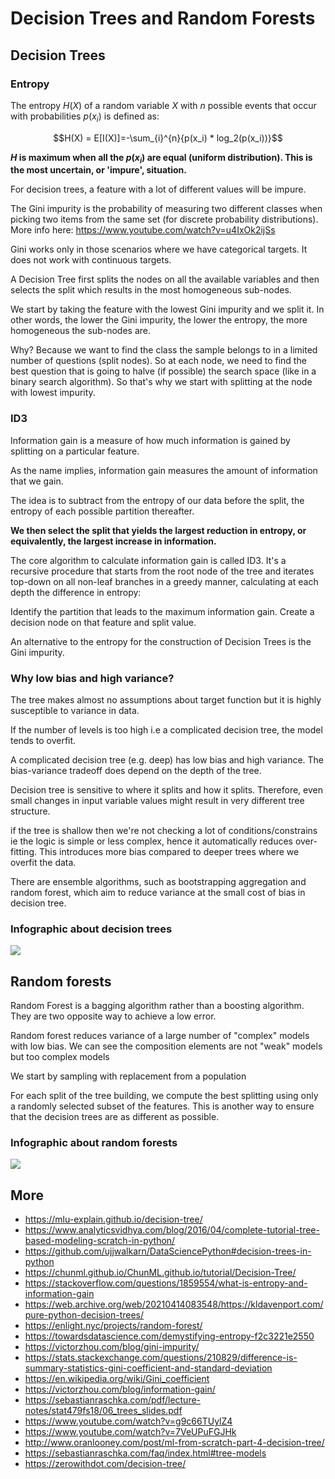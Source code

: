 # Decision Trees and Random Forests

## Decision Trees

### Entropy

The entropy $H(X)$ of a random variable $X$ with $n$ possible events that occur with probabilities $p(x_i)$ is defined as:

$$H(X) = E[I(X)]=-\sum_{i}^{n}{p(x_i) * log_2(p(x_i))}$$

**$H$ is maximum when all the $p(x_i)$ are equal (uniform distribution). This is the most uncertain, or 'impure', situation.**

For decision trees, a feature with a lot of different values will be impure.

The Gini impurity is the probability of measuring two different classes when picking two items from the same set (for discrete probability distributions). More info here: <https://www.youtube.com/watch?v=u4IxOk2ijSs>

Gini works only in those scenarios where we have categorical targets. It does not work with continuous targets.

A Decision Tree first splits the nodes on all the available variables and then selects the split which results in the most homogeneous sub-nodes.

We start by taking the feature with the lowest Gini impurity and we split it. In other words, the lower the Gini impurity, the lower the entropy, the more homogeneous the sub-nodes are.

Why? Because we want to find the class the sample belongs to in a limited number of questions (split nodes). So at each node, we need to find the best question that is going to halve (if possible) the search space (like in a binary search algorithm). So that's why we start with splitting at the node with lowest impurity.

### ID3

Information gain is a measure of how much information is gained by splitting on a particular feature.

As the name implies, information gain measures the amount of information that we gain.

The idea is to subtract from the entropy of our data before the split, the entropy of each possible partition thereafter.

**We then select the split that yields the largest reduction in entropy, or equivalently, the largest increase in information.**

The core algorithm to calculate information gain is called ID3. It's a recursive procedure that starts from the root node of the tree and iterates top-down on all non-leaf branches in a greedy manner, calculating at each depth the difference in entropy:

Identify the partition that leads to the maximum information gain. Create a decision node on that feature and split value.

An alternative to the entropy for the construction of Decision Trees is the Gini impurity.

### Why low bias and high variance?

The tree makes almost no assumptions about target function but it is highly susceptible to variance in data.

If the number of levels is too high i.e a complicated decision tree, the model tends to overfit.

A complicated decision tree (e.g. deep) has low bias and high variance. The bias-variance tradeoff does depend on the depth of the tree.

Decision tree is sensitive to where it splits and how it splits. Therefore, even small changes in input variable values might result in very different tree structure.

if the tree is shallow then we're not checking a lot of conditions/constrains ie the logic is simple or less complex, hence it automatically reduces over-fitting. This introduces more bias compared to deeper trees where we overfit the data.

There are ensemble algorithms, such as bootstrapping aggregation and random forest, which aim to reduce variance at the small cost of bias in decision tree.

### Infographic about decision trees

![](./Decision%20Tree.jpg)

## Random forests

Random Forest is a bagging algorithm rather than a boosting algorithm. They are two opposite way to achieve a low error.

Random forest reduces variance of a large number of "complex" models with low bias. We can see the composition elements are not "weak" models but too complex models

We start by sampling with replacement from a population

For each split of the tree building, we compute the best splitting using only a randomly selected subset of the features. This is another way to ensure that the decision trees are as different as possible.

### Infographic about random forests

![](./Random%20Forest.jpg)

## More

- <https://mlu-explain.github.io/decision-tree/>
- <https://www.analyticsvidhya.com/blog/2016/04/complete-tutorial-tree-based-modeling-scratch-in-python/>
- <https://github.com/ujjwalkarn/DataSciencePython#decision-trees-in-python>
- <https://chunml.github.io/ChunML.github.io/tutorial/Decision-Tree/>
- <https://stackoverflow.com/questions/1859554/what-is-entropy-and-information-gain>
- <https://web.archive.org/web/20210414083548/https://kldavenport.com/pure-python-decision-trees/>
- <https://enlight.nyc/projects/random-forest/>
- <https://towardsdatascience.com/demystifying-entropy-f2c3221e2550>
- <https://victorzhou.com/blog/gini-impurity/>
- <https://stats.stackexchange.com/questions/210829/difference-is-summary-statistics-gini-coefficient-and-standard-deviation>
- <https://en.wikipedia.org/wiki/Gini_coefficient>
- <https://victorzhou.com/blog/information-gain/>
- <https://sebastianraschka.com/pdf/lecture-notes/stat479fs18/06_trees_slides.pdf>
- <https://www.youtube.com/watch?v=g9c66TUylZ4>
- <https://www.youtube.com/watch?v=7VeUPuFGJHk>
- <http://www.oranlooney.com/post/ml-from-scratch-part-4-decision-tree/>
- <https://sebastianraschka.com/faq/index.html#tree-models>
- <https://zerowithdot.com/decision-tree/>
